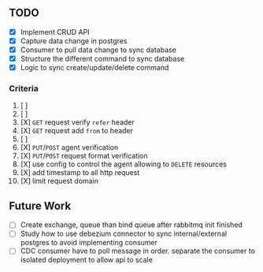

## TODO
* [X] Implement CRUD API
* [X] Capture data change in postgres
* [X] Consumer to pull data change to sync database
* [X] Structure the different command to sync database
* [X] Logic to sync create/update/delete command

### Criteria

1. [ ]
2. [ ]
3. [X] `GET` request verify `refer` header
4. [X] `GET` request add `from` to header
5. [ ]
6. [X] `PUT`/`POST` agent verification
7. [X] `PUT`/`POST` request format verification
8. [X] use config to control the agent allowing to `DELETE` resources
9. [X] add timestamp to all http request
10. [X] limit request domain


## Future Work

* [ ] Create exchange, queue than bind queue after rabbitmq init finished
* [ ] Study how to use debezium connector to sync internal/external postgres to avoid implementing consumer
* [ ] CDC consumer have to poll message in order. separate the consumer to isolated deployment to allow api to scale